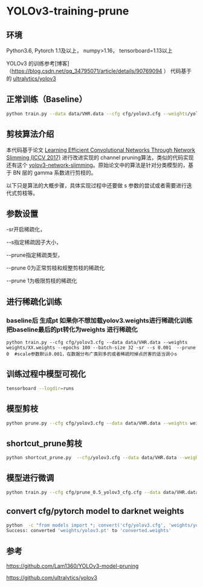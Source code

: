 # YOLOv3-training-prune

## 环境

Python3.6, 
Pytorch 1.1及以上，
numpy>1.16，
tensorboard=1.13以上

YOLOv3 的训练参考[博客]（https://blog.csdn.net/qq_34795071/article/details/90769094  ） 代码基于的 [ultralytics/yolov3](https://github.com/ultralytics/yolov3)


## 正常训练（Baseline）

```bash
python train.py --data data/VHR.data --cfg cfg/yolov3.cfg --weights/yolov3.weights --epochs 100 --batch-size 32 #后面的epochs自行更改 直接加载weights可以更好的收敛
```

## 剪枝算法介绍

本代码基于论文 [Learning Efficient Convolutional Networks Through Network Slimming (ICCV 2017)](http://openaccess.thecvf.com/content_iccv_2017/html/Liu_Learning_Efficient_Convolutional_ICCV_2017_paper.html) 进行改进实现的 channel pruning算法，类似的代码实现还有这个 [yolov3-network-slimming](https://github.com/talebolano/yolov3-network-slimming)。原始论文中的算法是针对分类模型的，基于 BN 层的 gamma 系数进行剪枝的。

以下只是算法的大概步骤，具体实现过程中还要做 s 参数的尝试或者需要进行迭代式剪枝等。

## 参数设置

-sr开启稀疏化，

--s指定稀疏因子大小，

--prune指定稀疏类型，

--prune 0为正常剪枝和规整剪枝的稀疏化

--prune 1为极限剪枝的稀疏化

## 进行稀疏化训练
### baseline后  生成pt  如果你不想加载yolov3.weights进行稀疏化训练   把baseline最后的pt转化为weights  进行稀疏化

```bashpython 
python train.py --cfg cfg/yolov3.cfg --data data/VHR.data --weights weights/XX.weights --epochs 100 --batch-size 32 -sr --s 0.001  --prune 0  #scale参数默认0.001，在数据分布广类别多的或者稀疏时掉点厉害的适当调小s
```
## 训练过程中模型可视化
```bash
tensorboard --logdir=runs 
```
##  模型剪枝
```bash
python prune.py --cfg cfg/yolov3.cfg --data data/VHR.data --weights weights/last.pt --percent 0.5
```
## shortcut_prune剪枝
```bash
python shortcut_prune.py  --cfg/yolov3.cfg --data data/VHR.data --weights weights/last.pt --percent 0.5
```
##  模型进行微调
 ```bash
 python train.py --cfg cfg/prune_0.5_yolov3_cfg.cfg --data data/VHR.data --weights weights/prune_0.5_last.weights --epochs 100 --batch-size 32
```
## convert cfg/pytorch model to darknet weights
```bash
python  -c "from models import *; convert('cfg/yolov3.cfg', 'weights/yolov3.pt')"
Success: converted 'weights/yolov3.pt' to 'converted.weights'
```
## 参考
https://github.com/Lam1360/YOLOv3-model-pruning

https://github.com/ultralytics/yolov3
